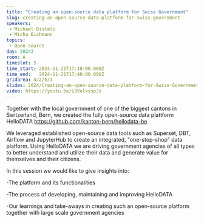 ```yaml
---
title: "Creating an open-source data platform for Swiss Government"
slug: creating-an-open-source-data-platform-for-swiss-government
speakers:
 - Michael Disteli
 - Micha Eichmann
topics:
 - Open Source
day: 20243
room: A
timeslot: 5
time_start: 2024-11-21T17:10:00.000Z
time_end:   2024-11-21T17:40:00.000Z
gridarea: 4/2/5/3
slides: 2024/Creating-an-open-source-data-platform-for-Swiss-Government.pdf
video: https://youtu.be/i3VolxsspJs
---
```


Together with the local government of one of the biggest cantons in Switzerland, Bern, we created the fully open-source data plattform HelloDATA https://github.com/kanton-bern/hellodata-be
 
 
 
 We leveraged established open-source data tools such as Superset, DBT, Airflow and JupyterHub to create an integrated, "one-stop-shop" data platform. Using HelloDATA we are driving government agencies of all types to better understand and utilize their data and generate value for themselves and their citizens.
 
 
 
 In this session we would like to give insights into:
 
 -The platform and its functionalities
 
 -The process of developing, maintaining and improving HelloDATA
 
 -Our learnings and take-aways in creating such an open-source platform together with large scale government agencies
